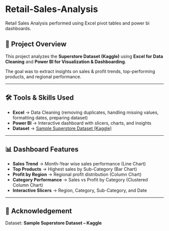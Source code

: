 # Retail-Sales-Analysis
Retail Sales Analysis performed using Excel pivot tables and power bi dashboards. 

## 📌 Project Overview  
This project analyzes the **Superstore Dataset (Kaggle)** using **Excel for Data Cleaning** and **Power BI for Visualization & Dashboarding**.  

The goal was to extract insights on sales & profit trends, top-performing products, and regional performance.  

---

## 🛠 Tools & Skills Used  
- **Excel** → Data Cleaning (removing duplicates, handling missing values, formatting dates, preparing dataset)  
- **Power BI** → Interactive dashboard with slicers, charts, and insights  
- **Dataset** → [Sample Superstore Dataset (Kaggle)](https://www.kaggle.com/)  

---

## 📊 Dashboard Features  
- **Sales Trend** → Month-Year wise sales performance (Line Chart)  
- **Top Products** → Highest sales by Sub-Category (Bar Chart)  
- **Profit by Region** → Regional profit distribution (Column Chart)  
- **Category Performance** → Sales vs Profit by Category (Clustered Column Chart)  
- **Interactive Slicers** → Region, Category, Sub-Category, and Date  

---

## 🙌 Acknowledgement  
Dataset: **Sample Superstore Dataset – Kaggle**  
